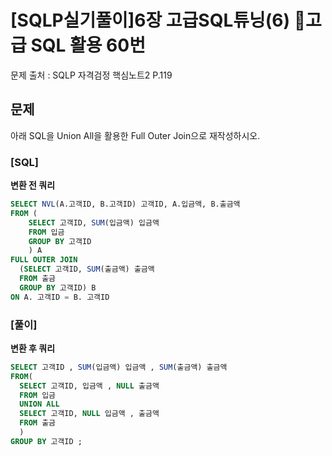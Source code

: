 # \[SQLP실기풀이]6장 고급SQL튜닝(6) 고급 SQL 활용 60번

문제 출처 : SQLP 자격검정 핵심노트2 P.119

## 문제

아래 SQL을 Union All을 활용한 Full Outer Join으로 재작성하시오.

### \[SQL]

**변환 전 쿼리**

```sql
SELECT NVL(A.고객ID, B.고객ID) 고객ID, A.입금액, B.출금액
FROM (
	SELECT 고객ID, SUM(입금액) 입금액
    FROM 입금
    GROUP BY 고객ID
    ) A
FULL OUTER JOIN
  (SELECT 고객ID, SUM(출금액) 출금액
  FROM 출금
  GROUP BY 고객ID) B
ON A. 고객ID = B. 고객ID
```

### \[풀이]

**변환 후 쿼리**

```sql
SELECT 고객ID , SUM(입금액) 입금액 , SUM(출금액) 출금액 
FROM(
  SELECT 고객ID, 입금액 , NULL 출금액
  FROM 입금
  UNION ALL
  SELECT 고객ID, NULL 입금액 , 출금액
  FROM 출금
  )
GROUP BY 고객ID ;
```
